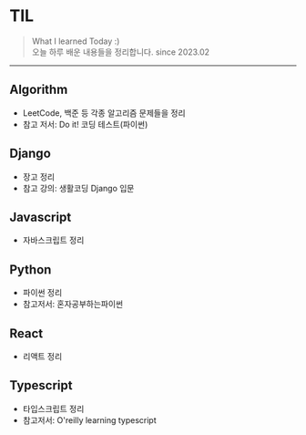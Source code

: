 # TIL

> What I learned Today :) </br>
> 오늘 하루 배운 내용들을 정리합니다.
> since 2023.02

---

## Algorithm

- LeetCode, 백준 등 각종 알고리즘 문제들을 정리
- 참고 저서: Do it! 코딩 테스트(파이썬)

## Django

- 장고 정리
- 참고 강의: 생활코딩 Django 입문

## Javascript

- 자바스크립트 정리

## Python

- 파이썬 정리
- 참고저서: 혼자공부하는파이썬

## React

- 리액트 정리

## Typescript

- 타입스크립트 정리
- 참고저서: O'reilly learning typescript

